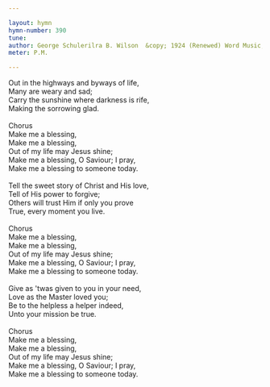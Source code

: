 ```yaml
---

layout: hymn
hymn-number: 390
tune: 
author: George Schulerilra B. Wilson  &copy; 1924 (Renewed) Word Music, LLC All Rights Reserved. Used By Permission.
meter: P.M.

---
```

Out in the highways and byways of life,<br>Many are weary and sad;<br>Carry the sunshine where darkness is rife,<br>Making the sorrowing glad.<br><br>Chorus<br>Make me a blessing,<br>Make me a blessing,<br>Out of my life may Jesus shine;<br>Make me a blessing, O Saviour; I pray,<br>Make me a blessing to someone today.<br><br>Tell the sweet story of Christ and His love,<br>Tell of His power to forgive;<br>Others will trust Him if only you prove<br>True, every moment you live.<br><br>Chorus<br>Make me a blessing,<br>Make me a blessing,<br>Out of my life may Jesus shine;<br>Make me a blessing, O Saviour; I pray,<br>Make me a blessing to someone today.<br><br>Give as 'twas given to you in your need,<br>Love as the Master loved you;<br>Be to the helpless a helper indeed,<br>Unto your mission be true.<br><br>Chorus<br>Make me a blessing,<br>Make me a blessing,<br>Out of my life may Jesus shine;<br>Make me a blessing, O Saviour; I pray,<br>Make me a blessing to someone today.<br><br><br>
